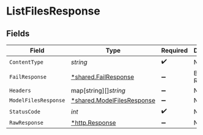 # ListFilesResponse


## Fields

| Field                                                                   | Type                                                                    | Required                                                                | Description                                                             |
| ----------------------------------------------------------------------- | ----------------------------------------------------------------------- | ----------------------------------------------------------------------- | ----------------------------------------------------------------------- |
| `ContentType`                                                           | *string*                                                                | :heavy_check_mark:                                                      | N/A                                                                     |
| `FailResponse`                                                          | [*shared.FailResponse](../../models/shared/failresponse.md)             | :heavy_minus_sign:                                                      | Bad Request                                                             |
| `Headers`                                                               | map[string][]*string*                                                   | :heavy_minus_sign:                                                      | N/A                                                                     |
| `ModelFilesResponse`                                                    | [*shared.ModelFilesResponse](../../models/shared/modelfilesresponse.md) | :heavy_minus_sign:                                                      | N/A                                                                     |
| `StatusCode`                                                            | *int*                                                                   | :heavy_check_mark:                                                      | N/A                                                                     |
| `RawResponse`                                                           | [*http.Response](https://pkg.go.dev/net/http#Response)                  | :heavy_minus_sign:                                                      | N/A                                                                     |